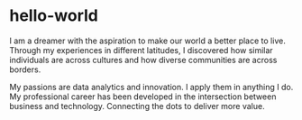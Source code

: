 # hello-world

I am a dreamer with the aspiration to make our world a better place to live. Through my experiences in different latitudes, I discovered how similar individuals are across cultures and how diverse communities are across borders.

My passions are data analytics and innovation. I apply them in anything I do. My professional career has been developed in the intersection between business and technology. Connecting the dots to deliver more value.
